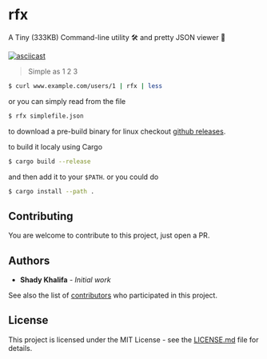 # rfx
A Tiny (333KB) Command-line utility 🛠 and pretty JSON viewer 🍿

[![asciicast](https://asciinema.org/a/dn2BYgANfRcW3rY5eN2CjRtLQ.svg)](https://asciinema.org/a/dn2BYgANfRcW3rY5eN2CjRtLQ)

> Simple as 1 2 3

```bash
$ curl www.example.com/users/1 | rfx | less
```
or you can simply read from the file

```bash
$ rfx simplefile.json
```

to download a pre-build binary for linux checkout [github releases](https://github.com/shekohex/rfx/releases).

to build it localy using Cargo

```bash
$ cargo build --release
```

and then add it to your `$PATH`.
or you could do

```bash
$ cargo install --path .
```


## Contributing

You are welcome to contribute to this project, just open a PR.

## Authors

* **Shady Khalifa** - _Initial work_

See also the list of [contributors](https://github.com/shekohex/rfx/contributors) who participated in this project.

## License

This project is licensed under the MIT License - see the [LICENSE.md](LICENSE.md) file for details.